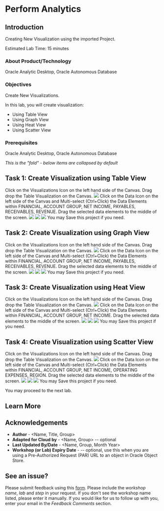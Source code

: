 # Perform Analytics

## Introduction

Creating New Visualization using the imported Project.

Estimated Lab Time: 15 minutes

### About Product/Technology
Oracle Analytic Desktop, Oracle Autonomous Database

### Objectives

Create New Visualizations.

In this lab, you will create visualization:
* Using Table View
* Using Graph View
* Using Heat View
* Using Scatter View

### Prerequisites

Oracle Analytic Desktop, Oracle Autonomous Database


*This is the "fold" - below items are collapsed by default*

## Task 1: Create Visualization using Table View

Click on the Visualizations Icon on the left hand side of the Canvas.  Drag drop the Table Visualization on the Canvas.
![](images/TableView1.jpg)
Click on the Data Icon on the left side of the Canvas and Multi-select (Ctrl+Click) the Data Elements within FINANCIAL, ACCOUNT GROUP, NET INCOME, PAYABLES, RECEIVABLES, REVENUE.
Drag the selected data elements to the middle of the screen.
![](images/DataView1.jpg)
![](images/DataView2.jpg)
![](images/DataView3.jpg)
You may Save this project if you need.

## Task 2: Create Visualization using Graph View

Click on the Visualizations Icon on the left hand side of the Canvas.  Drag drop the Table Visualization on the Canvas.
![](images/GraphView1.jpg)
Click on the Data Icon on the left side of the Canvas and Multi-select (Ctrl+Click) the Data Elements within FINANCIAL, ACCOUNT GROUP, NET INCOME, PAYABLES, RECEIVABLES, REVENUE.
Drag the selected data elements to the middle of the screen.
![](images/GraphView2.jpg)
![](images/GraphView3.jpg)
![](images/GraphView4.jpg)
You may Save this project if you need.

## Task 3: Create Visualization using Heat View

Click on the Visualizations Icon on the left hand side of the Canvas.  Drag drop the Table Visualization on the Canvas.
![](images/HeatView1.jpg)
Click on the Data Icon on the left side of the Canvas and Multi-select (Ctrl+Click) the Data Elements within FINANCIAL, ACCOUNT GROUP, NET INCOME.
Drag the selected data elements to the middle of the screen.
![](images/HeatView2.jpg)
![](images/HeatView3.jpg)
![](images/HeatView4.jpg)
You may Save this project if you need.

## Task 4: Create Visualization using Scatter View

Click on the Visualizations Icon on the left hand side of the Canvas.  Drag drop the Table Visualization on the Canvas.
![](images/ScatterView1.jpg)
Click on the Data Icon on the left side of the Canvas and Multi-select (Ctrl+Click) the Data Elements within FINANCIAL, ACCOUNT GROUP, NET INCOME, OPERATING EXPENSES, REGION.
Drag the selected data elements to the middle of the screen.
![](images/ScatterView2.jpg)
![](images/ScatterView3.jpg)
![](images/ScatterView4.jpg)
You may Save this project if you need.

You may proceed to the next lab.

## Learn More

## Acknowledgements
* **Author** - <Name, Title, Group>
* **Adapted for Cloud by** -  <Name, Group> -- optional
* **Last Updated By/Date** - <Name, Group, Month Year>
* **Workshop (or Lab) Expiry Date** - <Month Year> -- optional, use this when you are using a Pre-Authorized Request (PAR) URL to an object in Oracle Object Store.

## See an issue?
Please submit feedback using this [form](https://apexapps.oracle.com/pls/apex/f?p=133:1:::::P1_FEEDBACK:1). Please include the *workshop name*, *lab* and *step* in your request.  If you don't see the workshop name listed, please enter it manually. If you would like for us to follow up with you, enter your email in the *Feedback Comments* section.
